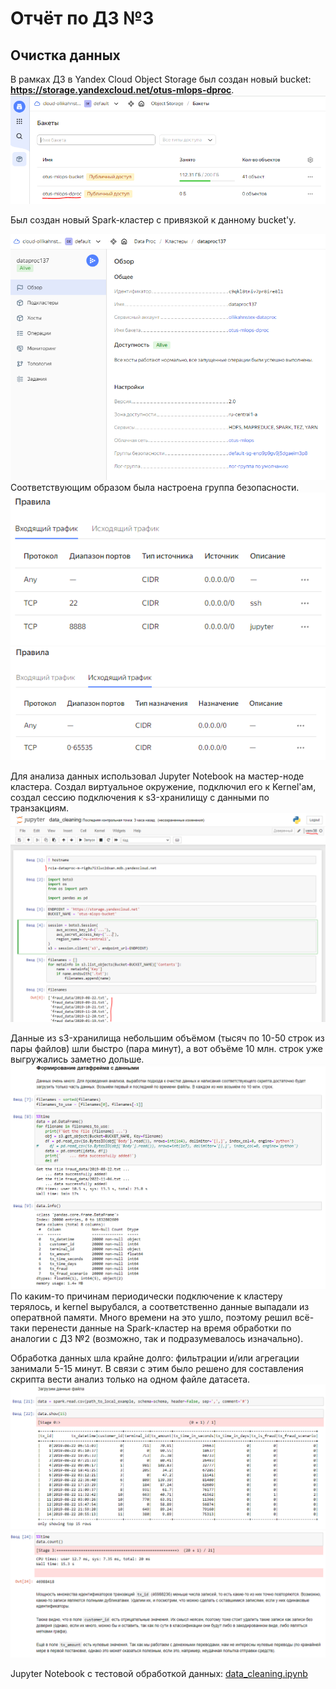 # Отчёт по ДЗ №3

## Очистка данных
В рамках ДЗ в Yandex Cloud Object Storage был создан новый bucket:  
**https://storage.yandexcloud.net/otus-mlops-dproc**.  
![Новый bucket](hw3_img/new_bucket.PNG "Новый bucket")  

Был создан новый Spark-кластер с привязкой к данному bucket'у.  

![Новый Spark-кластер](hw3_img/new_spark_cluster.PNG "Новый Spark-кластер")  
Соответствующим образом была настроена группа безопасности.  
![Настройка группы безопасности](hw3_img/cluster_secgroup_in.PNG "Настройка группы безопасности")  
![Настройка группы безопасности](hw3_img/cluster_secgroup_out.PNG "Настройка группы безопасности")  

Для анализа данных использовал Jupyter Notebook на мастер-ноде кластера. Создал виртуальное окружение,
подключил его к Kernel'ам, создал сессию подключения к s3-хранилищу с данными по транзакциям.  
![Jupyter Notebook а Spark-кластере](hw3_img/jupyter_on_spark_cluster.PNG "Jupyter Notebook а Spark-кластере")  

Данные из s3-хранилища небольшим объёмом (тысяч по 10-50 строк из пары файлов) шли быстро (пара минут),
а вот объёме 10 млн. строк уже выгружались заметно дольше.  
![Выгрузка данных из объектного хранилища](hw3_img/data_from_s3.PNG "Выгрузка данных из объектного хранилища")  
По каким-то причинам периодически подключение к кластеру терялось, и kernel вырубался, а соответственно
данные выпадали из оператвной памяти. Много времени на это ушло, поэтому решил всё-таки перенести данные
на Spark-кластер на время обработки по аналогии с ДЗ №2 (возможно, так и подразумевалось изначально).  

Обработка данных шла крайне долго: фильтрации и/или агрегации занимали 5-15 минут. В связи с этим
было решено для составления скрипта вести анализ только на одном файле датасета.  
![Файл примера данных](hw3_img/example_data.PNG "Файл примера данных")  
![Начало_анализа](hw3_img/example_data_analysis.PNG "Начало_анализа")  

Jupyter Notebook с тестовой обработкой данных:
[data_cleaning.ipynb](data_cleaning.ipynb)

